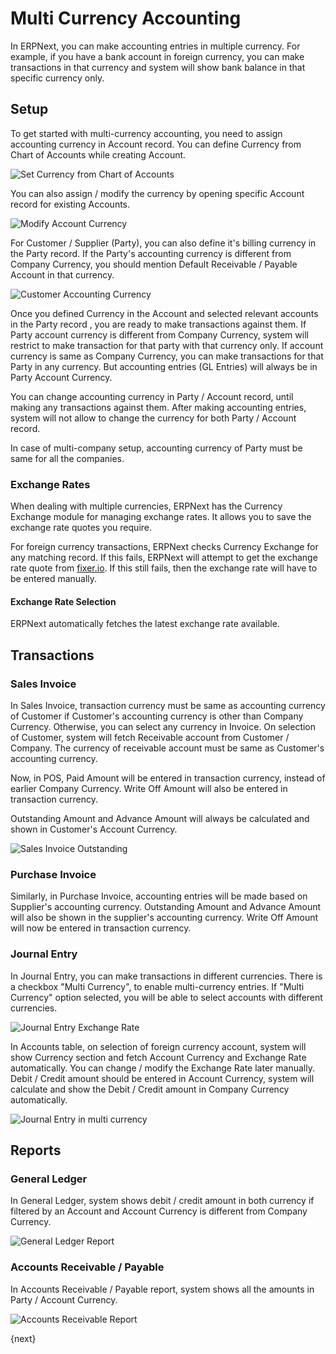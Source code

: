 <!-- add-breadcrumbs -->
# Multi Currency Accounting

In ERPNext, you can make accounting entries in multiple currency. For example, if you have a bank account in foreign currency, you can make transactions in that currency and system will show bank balance in that specific currency only.

## Setup

To get started with multi-currency accounting, you need to assign accounting currency in Account record. You can define Currency from Chart of Accounts while creating Account.

<img class="screenshot" alt="Set Currency from Chart of Accounts"  	src="/docs/assets/img/accounts/multi-currency/chart-of-accounts.png">

You can also assign / modify the currency by opening specific Account record for existing Accounts.

<img class="screenshot" alt="Modify Account Currency"  	src="/docs/assets/img/accounts/multi-currency/account.png">

For Customer / Supplier (Party), you can also define it's billing currency in the Party record. If the Party's accounting currency is different from Company Currency, you should mention Default Receivable / Payable Account in that currency.

<img class="screenshot" alt="Customer Accounting Currency"  	src="/docs/assets/img/accounts/multi-currency/customer.png">


Once you defined Currency in the Account and selected relevant accounts in the Party record , you are ready to make transactions against them. If Party account currency is different from Company Currency, system will restrict to make transaction for that party with that currency only. If account currency is same as Company Currency, you can make transactions for that Party in any currency. But accounting entries (GL Entries) will always be in Party Account Currency.

You can change accounting currency in Party / Account record, until making any transactions against them. After making accounting entries, system will not allow to change the currency for both Party / Account record.

In case of multi-company setup, accounting currency of Party must be same for all the companies.

### Exchange Rates
When dealing with multiple currencies, ERPNext has the Currency Exchange module for managing exchange rates. It allows you to save the exchange rate quotes you require. 

For foreign currency transactions, ERPNext checks Currency Exchange for any matching record. If this fails, ERPNext will attempt to get the exchange rate quote from [fixer.io](http://fixer.io). If this still fails, then the exchange rate will have to be entered manually.

#### Exchange Rate Selection
ERPNext automatically fetches the latest exchange rate available.


## Transactions

### Sales Invoice

In Sales Invoice, transaction currency must be same as accounting currency of Customer if Customer's accounting currency is other than Company Currency. Otherwise, you can select any currency in Invoice. On selection of Customer, system will fetch Receivable account from Customer / Company. The currency of receivable account must be same as Customer's accounting currency.

Now, in POS, Paid Amount will be entered in transaction currency, instead of earlier Company Currency. Write Off Amount will also be entered in transaction currency.

Outstanding Amount and Advance Amount will always be calculated and shown in Customer's Account Currency.

<img class="screenshot" alt="Sales Invoice Outstanding"  	src="/docs/assets/img/accounts/multi-currency/sales-invoice.png">

### Purchase Invoice

Similarly, in Purchase Invoice, accounting entries will be made based on Supplier's accounting currency. Outstanding Amount and Advance Amount will also be shown in the supplier's accounting currency. Write Off Amount will now be entered in transaction currency.

### Journal Entry

In Journal Entry, you can make transactions in different currencies. There is a checkbox "Multi Currency", to enable multi-currency entries. If "Multi Currency" option selected, you will be able to select accounts with different currencies.

<img class="screenshot" alt="Journal Entry Exchange Rate"  	src="/docs/assets/img/accounts/multi-currency/journal-entry-multi-currency.png">

 
In Accounts table, on selection of foreign currency account, system will show Currency section and fetch Account Currency and Exchange Rate automatically. You can change / modify the Exchange Rate later manually. Debit / Credit amount should be entered in Account Currency, system will calculate and show the Debit / Credit amount in Company Currency automatically.

<img class="screenshot" alt="Journal Entry in multi currency"  	src="/docs/assets/img/accounts/multi-currency/journal-entry-row.png">

## Reports

### General Ledger

In General Ledger, system shows debit / credit amount in both currency if filtered by an Account and Account Currency is different from Company Currency.

<img class="screenshot" alt="General Ledger Report"  	src="/docs/assets/img/accounts/multi-currency/general-ledger.png">

### Accounts Receivable / Payable

In Accounts Receivable / Payable report, system shows all the amounts in Party / Account Currency.

<img class="screenshot" alt="Accounts Receivable Report"  	src="/docs/assets/img/accounts/multi-currency/accounts-receivable.png">

{next}
